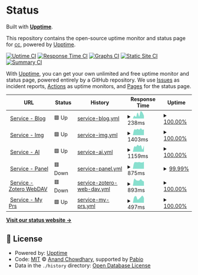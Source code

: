 # Status

Built with [**Upptime**](https://upptime.js.org).

This repository contains the open-source uptime monitor and status page for [cc](https://chillcicada.com), powered by [Upptime](https://github.com/upptime/upptime).

[![Uptime CI](https://github.com/chillcicada/status/workflows/Uptime%20CI/badge.svg)](https://github.com/chillcicada/status/actions?query=workflow%3A%22Uptime+CI%22)
[![Response Time CI](https://github.com/chillcicada/status/workflows/Response%20Time%20CI/badge.svg)](https://github.com/chillcicada/status/actions?query=workflow%3A%22Response+Time+CI%22)
[![Graphs CI](https://github.com/chillcicada/status/workflows/Graphs%20CI/badge.svg)](https://github.com/chillcicada/status/actions?query=workflow%3A%22Graphs+CI%22)
[![Static Site CI](https://github.com/chillcicada/status/workflows/Static%20Site%20CI/badge.svg)](https://github.com/chillcicada/status/actions?query=workflow%3A%22Static+Site+CI%22)
[![Summary CI](https://github.com/chillcicada/status/workflows/Summary%20CI/badge.svg)](https://github.com/chillcicada/status/actions?query=workflow%3A%22Summary+CI%22)

With [Upptime](https://upptime.js.org), you can get your own unlimited and free uptime monitor and status page, powered entirely by a GitHub repository. We use [Issues](https://github.com/chillcicada/status/issues) as incident reports, [Actions](https://github.com/chillcicada/status/actions) as uptime monitors, and [Pages](https://status.chillcicada.com) for the status page.

<!--start: status pages-->
<!-- This summary is generated by Upptime (https://github.com/upptime/upptime) -->
<!-- Do not edit this manually, your changes will be overwritten -->
<!-- prettier-ignore -->
| URL | Status | History | Response Time | Uptime |
| --- | ------ | ------- | ------------- | ------ |
| <img alt="" src="https://icons.duckduckgo.com/ip3/chillcicada.com.ico" height="13"> [Service - Blog](https://chillcicada.com) | 🟩 Up | [service-blog.yml](https://github.com/chillcicada/status/commits/HEAD/history/service-blog.yml) | <details><summary><img alt="Response time graph" src="./graphs/service-blog/response-time-week.png" height="20"> 238ms</summary><br><a href="https://status.chillcicada.com/history/service-blog"><img alt="Response time 321" src="https://img.shields.io/endpoint?url=https%3A%2F%2Fraw.githubusercontent.com%2Fchillcicada%2Fstatus%2FHEAD%2Fapi%2Fservice-blog%2Fresponse-time.json"></a><br><a href="https://status.chillcicada.com/history/service-blog"><img alt="24-hour response time 152" src="https://img.shields.io/endpoint?url=https%3A%2F%2Fraw.githubusercontent.com%2Fchillcicada%2Fstatus%2FHEAD%2Fapi%2Fservice-blog%2Fresponse-time-day.json"></a><br><a href="https://status.chillcicada.com/history/service-blog"><img alt="7-day response time 238" src="https://img.shields.io/endpoint?url=https%3A%2F%2Fraw.githubusercontent.com%2Fchillcicada%2Fstatus%2FHEAD%2Fapi%2Fservice-blog%2Fresponse-time-week.json"></a><br><a href="https://status.chillcicada.com/history/service-blog"><img alt="30-day response time 354" src="https://img.shields.io/endpoint?url=https%3A%2F%2Fraw.githubusercontent.com%2Fchillcicada%2Fstatus%2FHEAD%2Fapi%2Fservice-blog%2Fresponse-time-month.json"></a><br><a href="https://status.chillcicada.com/history/service-blog"><img alt="1-year response time 321" src="https://img.shields.io/endpoint?url=https%3A%2F%2Fraw.githubusercontent.com%2Fchillcicada%2Fstatus%2FHEAD%2Fapi%2Fservice-blog%2Fresponse-time-year.json"></a></details> | <details><summary><a href="https://status.chillcicada.com/history/service-blog">100.00%</a></summary><a href="https://status.chillcicada.com/history/service-blog"><img alt="All-time uptime 100.00%" src="https://img.shields.io/endpoint?url=https%3A%2F%2Fraw.githubusercontent.com%2Fchillcicada%2Fstatus%2FHEAD%2Fapi%2Fservice-blog%2Fuptime.json"></a><br><a href="https://status.chillcicada.com/history/service-blog"><img alt="24-hour uptime 100.00%" src="https://img.shields.io/endpoint?url=https%3A%2F%2Fraw.githubusercontent.com%2Fchillcicada%2Fstatus%2FHEAD%2Fapi%2Fservice-blog%2Fuptime-day.json"></a><br><a href="https://status.chillcicada.com/history/service-blog"><img alt="7-day uptime 100.00%" src="https://img.shields.io/endpoint?url=https%3A%2F%2Fraw.githubusercontent.com%2Fchillcicada%2Fstatus%2FHEAD%2Fapi%2Fservice-blog%2Fuptime-week.json"></a><br><a href="https://status.chillcicada.com/history/service-blog"><img alt="30-day uptime 100.00%" src="https://img.shields.io/endpoint?url=https%3A%2F%2Fraw.githubusercontent.com%2Fchillcicada%2Fstatus%2FHEAD%2Fapi%2Fservice-blog%2Fuptime-month.json"></a><br><a href="https://status.chillcicada.com/history/service-blog"><img alt="1-year uptime 100.00%" src="https://img.shields.io/endpoint?url=https%3A%2F%2Fraw.githubusercontent.com%2Fchillcicada%2Fstatus%2FHEAD%2Fapi%2Fservice-blog%2Fuptime-year.json"></a></details>
| <img alt="" src="https://icons.duckduckgo.com/ip3/img.chillcicada.com.ico" height="13"> [Service - Img](https://img.chillcicada.com) | 🟩 Up | [service-img.yml](https://github.com/chillcicada/status/commits/HEAD/history/service-img.yml) | <details><summary><img alt="Response time graph" src="./graphs/service-img/response-time-week.png" height="20"> 1403ms</summary><br><a href="https://status.chillcicada.com/history/service-img"><img alt="Response time 1394" src="https://img.shields.io/endpoint?url=https%3A%2F%2Fraw.githubusercontent.com%2Fchillcicada%2Fstatus%2FHEAD%2Fapi%2Fservice-img%2Fresponse-time.json"></a><br><a href="https://status.chillcicada.com/history/service-img"><img alt="24-hour response time 1389" src="https://img.shields.io/endpoint?url=https%3A%2F%2Fraw.githubusercontent.com%2Fchillcicada%2Fstatus%2FHEAD%2Fapi%2Fservice-img%2Fresponse-time-day.json"></a><br><a href="https://status.chillcicada.com/history/service-img"><img alt="7-day response time 1403" src="https://img.shields.io/endpoint?url=https%3A%2F%2Fraw.githubusercontent.com%2Fchillcicada%2Fstatus%2FHEAD%2Fapi%2Fservice-img%2Fresponse-time-week.json"></a><br><a href="https://status.chillcicada.com/history/service-img"><img alt="30-day response time 1421" src="https://img.shields.io/endpoint?url=https%3A%2F%2Fraw.githubusercontent.com%2Fchillcicada%2Fstatus%2FHEAD%2Fapi%2Fservice-img%2Fresponse-time-month.json"></a><br><a href="https://status.chillcicada.com/history/service-img"><img alt="1-year response time 1394" src="https://img.shields.io/endpoint?url=https%3A%2F%2Fraw.githubusercontent.com%2Fchillcicada%2Fstatus%2FHEAD%2Fapi%2Fservice-img%2Fresponse-time-year.json"></a></details> | <details><summary><a href="https://status.chillcicada.com/history/service-img">100.00%</a></summary><a href="https://status.chillcicada.com/history/service-img"><img alt="All-time uptime 100.00%" src="https://img.shields.io/endpoint?url=https%3A%2F%2Fraw.githubusercontent.com%2Fchillcicada%2Fstatus%2FHEAD%2Fapi%2Fservice-img%2Fuptime.json"></a><br><a href="https://status.chillcicada.com/history/service-img"><img alt="24-hour uptime 100.00%" src="https://img.shields.io/endpoint?url=https%3A%2F%2Fraw.githubusercontent.com%2Fchillcicada%2Fstatus%2FHEAD%2Fapi%2Fservice-img%2Fuptime-day.json"></a><br><a href="https://status.chillcicada.com/history/service-img"><img alt="7-day uptime 100.00%" src="https://img.shields.io/endpoint?url=https%3A%2F%2Fraw.githubusercontent.com%2Fchillcicada%2Fstatus%2FHEAD%2Fapi%2Fservice-img%2Fuptime-week.json"></a><br><a href="https://status.chillcicada.com/history/service-img"><img alt="30-day uptime 100.00%" src="https://img.shields.io/endpoint?url=https%3A%2F%2Fraw.githubusercontent.com%2Fchillcicada%2Fstatus%2FHEAD%2Fapi%2Fservice-img%2Fuptime-month.json"></a><br><a href="https://status.chillcicada.com/history/service-img"><img alt="1-year uptime 100.00%" src="https://img.shields.io/endpoint?url=https%3A%2F%2Fraw.githubusercontent.com%2Fchillcicada%2Fstatus%2FHEAD%2Fapi%2Fservice-img%2Fuptime-year.json"></a></details>
| <img alt="" src="https://icons.duckduckgo.com/ip3/ai.chillcicada.com.ico" height="13"> [Service - AI](https://ai.chillcicada.com) | 🟩 Up | [service-ai.yml](https://github.com/chillcicada/status/commits/HEAD/history/service-ai.yml) | <details><summary><img alt="Response time graph" src="./graphs/service-ai/response-time-week.png" height="20"> 1159ms</summary><br><a href="https://status.chillcicada.com/history/service-ai"><img alt="Response time 1545" src="https://img.shields.io/endpoint?url=https%3A%2F%2Fraw.githubusercontent.com%2Fchillcicada%2Fstatus%2FHEAD%2Fapi%2Fservice-ai%2Fresponse-time.json"></a><br><a href="https://status.chillcicada.com/history/service-ai"><img alt="24-hour response time 1312" src="https://img.shields.io/endpoint?url=https%3A%2F%2Fraw.githubusercontent.com%2Fchillcicada%2Fstatus%2FHEAD%2Fapi%2Fservice-ai%2Fresponse-time-day.json"></a><br><a href="https://status.chillcicada.com/history/service-ai"><img alt="7-day response time 1159" src="https://img.shields.io/endpoint?url=https%3A%2F%2Fraw.githubusercontent.com%2Fchillcicada%2Fstatus%2FHEAD%2Fapi%2Fservice-ai%2Fresponse-time-week.json"></a><br><a href="https://status.chillcicada.com/history/service-ai"><img alt="30-day response time 1110" src="https://img.shields.io/endpoint?url=https%3A%2F%2Fraw.githubusercontent.com%2Fchillcicada%2Fstatus%2FHEAD%2Fapi%2Fservice-ai%2Fresponse-time-month.json"></a><br><a href="https://status.chillcicada.com/history/service-ai"><img alt="1-year response time 1545" src="https://img.shields.io/endpoint?url=https%3A%2F%2Fraw.githubusercontent.com%2Fchillcicada%2Fstatus%2FHEAD%2Fapi%2Fservice-ai%2Fresponse-time-year.json"></a></details> | <details><summary><a href="https://status.chillcicada.com/history/service-ai">100.00%</a></summary><a href="https://status.chillcicada.com/history/service-ai"><img alt="All-time uptime 100.00%" src="https://img.shields.io/endpoint?url=https%3A%2F%2Fraw.githubusercontent.com%2Fchillcicada%2Fstatus%2FHEAD%2Fapi%2Fservice-ai%2Fuptime.json"></a><br><a href="https://status.chillcicada.com/history/service-ai"><img alt="24-hour uptime 100.00%" src="https://img.shields.io/endpoint?url=https%3A%2F%2Fraw.githubusercontent.com%2Fchillcicada%2Fstatus%2FHEAD%2Fapi%2Fservice-ai%2Fuptime-day.json"></a><br><a href="https://status.chillcicada.com/history/service-ai"><img alt="7-day uptime 100.00%" src="https://img.shields.io/endpoint?url=https%3A%2F%2Fraw.githubusercontent.com%2Fchillcicada%2Fstatus%2FHEAD%2Fapi%2Fservice-ai%2Fuptime-week.json"></a><br><a href="https://status.chillcicada.com/history/service-ai"><img alt="30-day uptime 100.00%" src="https://img.shields.io/endpoint?url=https%3A%2F%2Fraw.githubusercontent.com%2Fchillcicada%2Fstatus%2FHEAD%2Fapi%2Fservice-ai%2Fuptime-month.json"></a><br><a href="https://status.chillcicada.com/history/service-ai"><img alt="1-year uptime 100.00%" src="https://img.shields.io/endpoint?url=https%3A%2F%2Fraw.githubusercontent.com%2Fchillcicada%2Fstatus%2FHEAD%2Fapi%2Fservice-ai%2Fuptime-year.json"></a></details>
| <img alt="" src="https://icons.duckduckgo.com/ip3/panel.chillcicada.com.ico" height="13"> [Service - Panel](https://panel.chillcicada.com) | 🟥 Down | [service-panel.yml](https://github.com/chillcicada/status/commits/HEAD/history/service-panel.yml) | <details><summary><img alt="Response time graph" src="./graphs/service-panel/response-time-week.png" height="20"> 875ms</summary><br><a href="https://status.chillcicada.com/history/service-panel"><img alt="Response time 866" src="https://img.shields.io/endpoint?url=https%3A%2F%2Fraw.githubusercontent.com%2Fchillcicada%2Fstatus%2FHEAD%2Fapi%2Fservice-panel%2Fresponse-time.json"></a><br><a href="https://status.chillcicada.com/history/service-panel"><img alt="24-hour response time 939" src="https://img.shields.io/endpoint?url=https%3A%2F%2Fraw.githubusercontent.com%2Fchillcicada%2Fstatus%2FHEAD%2Fapi%2Fservice-panel%2Fresponse-time-day.json"></a><br><a href="https://status.chillcicada.com/history/service-panel"><img alt="7-day response time 875" src="https://img.shields.io/endpoint?url=https%3A%2F%2Fraw.githubusercontent.com%2Fchillcicada%2Fstatus%2FHEAD%2Fapi%2Fservice-panel%2Fresponse-time-week.json"></a><br><a href="https://status.chillcicada.com/history/service-panel"><img alt="30-day response time 878" src="https://img.shields.io/endpoint?url=https%3A%2F%2Fraw.githubusercontent.com%2Fchillcicada%2Fstatus%2FHEAD%2Fapi%2Fservice-panel%2Fresponse-time-month.json"></a><br><a href="https://status.chillcicada.com/history/service-panel"><img alt="1-year response time 866" src="https://img.shields.io/endpoint?url=https%3A%2F%2Fraw.githubusercontent.com%2Fchillcicada%2Fstatus%2FHEAD%2Fapi%2Fservice-panel%2Fresponse-time-year.json"></a></details> | <details><summary><a href="https://status.chillcicada.com/history/service-panel">99.99%</a></summary><a href="https://status.chillcicada.com/history/service-panel"><img alt="All-time uptime 99.86%" src="https://img.shields.io/endpoint?url=https%3A%2F%2Fraw.githubusercontent.com%2Fchillcicada%2Fstatus%2FHEAD%2Fapi%2Fservice-panel%2Fuptime.json"></a><br><a href="https://status.chillcicada.com/history/service-panel"><img alt="24-hour uptime 99.96%" src="https://img.shields.io/endpoint?url=https%3A%2F%2Fraw.githubusercontent.com%2Fchillcicada%2Fstatus%2FHEAD%2Fapi%2Fservice-panel%2Fuptime-day.json"></a><br><a href="https://status.chillcicada.com/history/service-panel"><img alt="7-day uptime 99.99%" src="https://img.shields.io/endpoint?url=https%3A%2F%2Fraw.githubusercontent.com%2Fchillcicada%2Fstatus%2FHEAD%2Fapi%2Fservice-panel%2Fuptime-week.json"></a><br><a href="https://status.chillcicada.com/history/service-panel"><img alt="30-day uptime 99.69%" src="https://img.shields.io/endpoint?url=https%3A%2F%2Fraw.githubusercontent.com%2Fchillcicada%2Fstatus%2FHEAD%2Fapi%2Fservice-panel%2Fuptime-month.json"></a><br><a href="https://status.chillcicada.com/history/service-panel"><img alt="1-year uptime 99.86%" src="https://img.shields.io/endpoint?url=https%3A%2F%2Fraw.githubusercontent.com%2Fchillcicada%2Fstatus%2FHEAD%2Fapi%2Fservice-panel%2Fuptime-year.json"></a></details>
| <img alt="" src="https://icons.duckduckgo.com/ip3/zotero.chillcicada.com.ico" height="13"> [Service - Zotero WebDAV](https://zotero.chillcicada.com) | 🟥 Down | [service-zotero-web-dav.yml](https://github.com/chillcicada/status/commits/HEAD/history/service-zotero-web-dav.yml) | <details><summary><img alt="Response time graph" src="./graphs/service-zotero-web-dav/response-time-week.png" height="20"> 893ms</summary><br><a href="https://status.chillcicada.com/history/service-zotero-web-dav"><img alt="Response time 878" src="https://img.shields.io/endpoint?url=https%3A%2F%2Fraw.githubusercontent.com%2Fchillcicada%2Fstatus%2FHEAD%2Fapi%2Fservice-zotero-web-dav%2Fresponse-time.json"></a><br><a href="https://status.chillcicada.com/history/service-zotero-web-dav"><img alt="24-hour response time 687" src="https://img.shields.io/endpoint?url=https%3A%2F%2Fraw.githubusercontent.com%2Fchillcicada%2Fstatus%2FHEAD%2Fapi%2Fservice-zotero-web-dav%2Fresponse-time-day.json"></a><br><a href="https://status.chillcicada.com/history/service-zotero-web-dav"><img alt="7-day response time 893" src="https://img.shields.io/endpoint?url=https%3A%2F%2Fraw.githubusercontent.com%2Fchillcicada%2Fstatus%2FHEAD%2Fapi%2Fservice-zotero-web-dav%2Fresponse-time-week.json"></a><br><a href="https://status.chillcicada.com/history/service-zotero-web-dav"><img alt="30-day response time 851" src="https://img.shields.io/endpoint?url=https%3A%2F%2Fraw.githubusercontent.com%2Fchillcicada%2Fstatus%2FHEAD%2Fapi%2Fservice-zotero-web-dav%2Fresponse-time-month.json"></a><br><a href="https://status.chillcicada.com/history/service-zotero-web-dav"><img alt="1-year response time 878" src="https://img.shields.io/endpoint?url=https%3A%2F%2Fraw.githubusercontent.com%2Fchillcicada%2Fstatus%2FHEAD%2Fapi%2Fservice-zotero-web-dav%2Fresponse-time-year.json"></a></details> | <details><summary><a href="https://status.chillcicada.com/history/service-zotero-web-dav">100.00%</a></summary><a href="https://status.chillcicada.com/history/service-zotero-web-dav"><img alt="All-time uptime 98.01%" src="https://img.shields.io/endpoint?url=https%3A%2F%2Fraw.githubusercontent.com%2Fchillcicada%2Fstatus%2FHEAD%2Fapi%2Fservice-zotero-web-dav%2Fuptime.json"></a><br><a href="https://status.chillcicada.com/history/service-zotero-web-dav"><img alt="24-hour uptime 100.00%" src="https://img.shields.io/endpoint?url=https%3A%2F%2Fraw.githubusercontent.com%2Fchillcicada%2Fstatus%2FHEAD%2Fapi%2Fservice-zotero-web-dav%2Fuptime-day.json"></a><br><a href="https://status.chillcicada.com/history/service-zotero-web-dav"><img alt="7-day uptime 100.00%" src="https://img.shields.io/endpoint?url=https%3A%2F%2Fraw.githubusercontent.com%2Fchillcicada%2Fstatus%2FHEAD%2Fapi%2Fservice-zotero-web-dav%2Fuptime-week.json"></a><br><a href="https://status.chillcicada.com/history/service-zotero-web-dav"><img alt="30-day uptime 100.00%" src="https://img.shields.io/endpoint?url=https%3A%2F%2Fraw.githubusercontent.com%2Fchillcicada%2Fstatus%2FHEAD%2Fapi%2Fservice-zotero-web-dav%2Fuptime-month.json"></a><br><a href="https://status.chillcicada.com/history/service-zotero-web-dav"><img alt="1-year uptime 98.01%" src="https://img.shields.io/endpoint?url=https%3A%2F%2Fraw.githubusercontent.com%2Fchillcicada%2Fstatus%2FHEAD%2Fapi%2Fservice-zotero-web-dav%2Fuptime-year.json"></a></details>
| <img alt="" src="https://icons.duckduckgo.com/ip3/prs.chillcicada.com.ico" height="13"> [Service - My Prs](https://prs.chillcicada.com) | 🟩 Up | [service-my-prs.yml](https://github.com/chillcicada/status/commits/HEAD/history/service-my-prs.yml) | <details><summary><img alt="Response time graph" src="./graphs/service-my-prs/response-time-week.png" height="20"> 497ms</summary><br><a href="https://status.chillcicada.com/history/service-my-prs"><img alt="Response time 529" src="https://img.shields.io/endpoint?url=https%3A%2F%2Fraw.githubusercontent.com%2Fchillcicada%2Fstatus%2FHEAD%2Fapi%2Fservice-my-prs%2Fresponse-time.json"></a><br><a href="https://status.chillcicada.com/history/service-my-prs"><img alt="24-hour response time 441" src="https://img.shields.io/endpoint?url=https%3A%2F%2Fraw.githubusercontent.com%2Fchillcicada%2Fstatus%2FHEAD%2Fapi%2Fservice-my-prs%2Fresponse-time-day.json"></a><br><a href="https://status.chillcicada.com/history/service-my-prs"><img alt="7-day response time 497" src="https://img.shields.io/endpoint?url=https%3A%2F%2Fraw.githubusercontent.com%2Fchillcicada%2Fstatus%2FHEAD%2Fapi%2Fservice-my-prs%2Fresponse-time-week.json"></a><br><a href="https://status.chillcicada.com/history/service-my-prs"><img alt="30-day response time 462" src="https://img.shields.io/endpoint?url=https%3A%2F%2Fraw.githubusercontent.com%2Fchillcicada%2Fstatus%2FHEAD%2Fapi%2Fservice-my-prs%2Fresponse-time-month.json"></a><br><a href="https://status.chillcicada.com/history/service-my-prs"><img alt="1-year response time 529" src="https://img.shields.io/endpoint?url=https%3A%2F%2Fraw.githubusercontent.com%2Fchillcicada%2Fstatus%2FHEAD%2Fapi%2Fservice-my-prs%2Fresponse-time-year.json"></a></details> | <details><summary><a href="https://status.chillcicada.com/history/service-my-prs">100.00%</a></summary><a href="https://status.chillcicada.com/history/service-my-prs"><img alt="All-time uptime 100.00%" src="https://img.shields.io/endpoint?url=https%3A%2F%2Fraw.githubusercontent.com%2Fchillcicada%2Fstatus%2FHEAD%2Fapi%2Fservice-my-prs%2Fuptime.json"></a><br><a href="https://status.chillcicada.com/history/service-my-prs"><img alt="24-hour uptime 100.00%" src="https://img.shields.io/endpoint?url=https%3A%2F%2Fraw.githubusercontent.com%2Fchillcicada%2Fstatus%2FHEAD%2Fapi%2Fservice-my-prs%2Fuptime-day.json"></a><br><a href="https://status.chillcicada.com/history/service-my-prs"><img alt="7-day uptime 100.00%" src="https://img.shields.io/endpoint?url=https%3A%2F%2Fraw.githubusercontent.com%2Fchillcicada%2Fstatus%2FHEAD%2Fapi%2Fservice-my-prs%2Fuptime-week.json"></a><br><a href="https://status.chillcicada.com/history/service-my-prs"><img alt="30-day uptime 100.00%" src="https://img.shields.io/endpoint?url=https%3A%2F%2Fraw.githubusercontent.com%2Fchillcicada%2Fstatus%2FHEAD%2Fapi%2Fservice-my-prs%2Fuptime-month.json"></a><br><a href="https://status.chillcicada.com/history/service-my-prs"><img alt="1-year uptime 100.00%" src="https://img.shields.io/endpoint?url=https%3A%2F%2Fraw.githubusercontent.com%2Fchillcicada%2Fstatus%2FHEAD%2Fapi%2Fservice-my-prs%2Fuptime-year.json"></a></details>

<!--end: status pages-->

[**Visit our status website →**](https://status.chillcicada.com)

## 📄 License

- Powered by: [Upptime](https://github.com/upptime/upptime)
- Code: [MIT](./LICENSE) © [Anand Chowdhary](https://anandchowdhary.com), supported by [Pabio](https://pabio.com)
- Data in the `./history` directory: [Open Database License](https://opendatacommons.org/licenses/odbl/1-0/)
